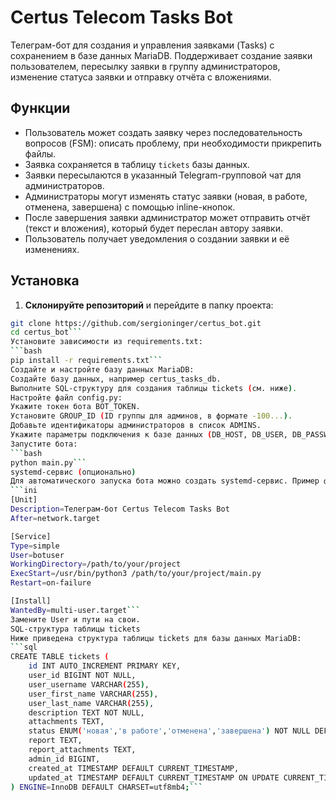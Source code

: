 # Certus Telecom Tasks Bot

Телеграм-бот для создания и управления заявками (Tasks) с сохранением в базе данных MariaDB. Поддерживает создание заявки пользователем, пересылку заявки в группу администраторов, изменение статуса заявки и отправку отчёта с вложениями.

## Функции

- Пользователь может создать заявку через последовательность вопросов (FSM): описать проблему, при необходимости прикрепить файлы.
- Заявка сохраняется в таблицу `tickets` базы данных.
- Заявки пересылаются в указанный Telegram-групповой чат для администраторов.
- Администраторы могут изменять статус заявки (новая, в работе, отменена, завершена) с помощью inline-кнопок.
- После завершения заявки администратор может отправить отчёт (текст и вложения), который будет переслан автору заявки.
- Пользователь получает уведомления о создании заявки и её изменениях.

## Установка

1. **Склонируйте репозиторий** и перейдите в папку проекта:
```bash
git clone https://github.com/sergioninger/certus_bot.git
cd certus_bot```
Установите зависимости из requirements.txt:
```bash
pip install -r requirements.txt```
Создайте и настройте базу данных MariaDB:
Создайте базу данных, например certus_tasks_db.
Выполните SQL-структуру для создания таблицы tickets (см. ниже).
Настройте файл config.py:
Укажите токен бота BOT_TOKEN.
Установите GROUP_ID (ID группы для админов, в формате -100...).
Добавьте идентификаторы администраторов в список ADMINS.
Укажите параметры подключения к базе данных (DB_HOST, DB_USER, DB_PASSWORD, DB_NAME).
Запустите бота:
```bash
python main.py```
systemd-сервис (опционально)
Для автоматического запуска бота можно создать systemd-сервис. Пример файла certus_bot.service:
```ini
[Unit]
Description=Телеграм-бот Certus Telecom Tasks Bot
After=network.target

[Service]
Type=simple
User=botuser
WorkingDirectory=/path/to/your/project
ExecStart=/usr/bin/python3 /path/to/your/project/main.py
Restart=on-failure

[Install]
WantedBy=multi-user.target```
Замените User и пути на свои.
SQL-структура таблицы tickets
Ниже приведена структура таблицы tickets для базы данных MariaDB:
```sql
CREATE TABLE tickets (
    id INT AUTO_INCREMENT PRIMARY KEY,
    user_id BIGINT NOT NULL,
    user_username VARCHAR(255),
    user_first_name VARCHAR(255),
    user_last_name VARCHAR(255),
    description TEXT NOT NULL,
    attachments TEXT,
    status ENUM('новая','в работе','отменена','завершена') NOT NULL DEFAULT 'новая',
    report TEXT,
    report_attachments TEXT,
    admin_id BIGINT,
    created_at TIMESTAMP DEFAULT CURRENT_TIMESTAMP,
    updated_at TIMESTAMP DEFAULT CURRENT_TIMESTAMP ON UPDATE CURRENT_TIMESTAMP
) ENGINE=InnoDB DEFAULT CHARSET=utf8mb4;```